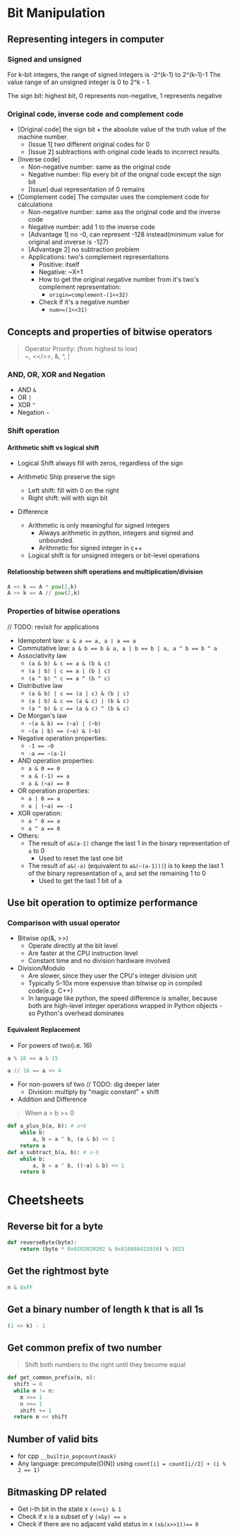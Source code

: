 # Bit Manipulation

## Representing integers in computer
### Signed and unsigned
For k-bit integers, the range of signed integers is -2^(k-1) to 2^(k-1)-1 
The value range of an unsigned integer is 0 to 2^k - 1.

The sign bit: highest bit, 0 represents non-negative, 1 represents negative
### Original code, inverse code and complement code
* [Original code] the sign bit + the absolute value of the truth value of the machine number.
  * [Issue 1] two different original codes for 0
  * [Issue 2] subtractions with original code leads to incorrect results.
* [Inverse code]
  * Non-negative number: same as the original code
  * Negative number: flip every bit of the orignal code except the sign bit
  * [Issue] dual representation of 0 remains
* [Complement code] The computer uses the complement code for calculations
  * Non-negative number: same ass the original code and the inverse code
  * Negative number: add 1 to the inverse code
  * [Advantage 1] no -0, can represent -128 instead(minimum value for original and inverse is -127)
  * [Advantage 2] no subtraction problem
  * Applications: two's complement representations
    * Positive: itself
    * Negative: ~X+1
    * How to get the original negative number from it's two's complement representation:
      * `origin=complement-(1<<32)`
    * Check if it's a negative number
      * `num>=(1<<31)`

## Concepts and properties of bitwise operators
> Operator Priority: (from highest to low) \
> ~, <</>>, &, ^, |
### AND, OR, XOR and Negation
* AND `&`
* OR `|`
* XOR `^`
* Negation `~`

### Shift operation
#### Arithmetic shift vs logical shift
* Logical Shift always fill with zeros, regardless of the sign
* Arithmetic Ship preserve the sign
  * Left shift: fill with 0 on the right
  * Right shift: will with sign bit

  
* Difference
  * Arithmetic is only meaningful for signed integers
    * Always arithmetic in python, integers and signed and unbounded.
    * Arithmetic for signed integer in c++
  * Logical shift is for unsigned integers or bit-level operations

#### Relationship between shift operations and multiplication/division
```python
A << k == A * pow(2,k)
A >> k == A // pow(2,k)
```

### Properties of bitwise operations
// TODO: revisit for applications
* Idempotent law: `a & a == a, a | a == a`
* Commutative law: `a & b == b & a, a | b == b | a, a ^ b == b ^ a`
* Associativity law
  * `(a & b) & c == a & (b & c)`
  * `(a | b) | c == a | (b | c)`
  * `(a ^ b) ^ c == a ^ (b ^ c)`
* Distributive law
  * `(a & b) | c == (a | c) & (b | c)`
  * `(a | b) & c == (a & c) | (b & c)`
  * `(a ^ b) & c == (a & c) ^ (b & c)`
* De Morgan's law
  * `~(a & b) == (~a) | (~b)`
  * `~(a | b) == (~a) & (~b)`
* Negative operation properties:
  * `-1 == ~0`
  * `-a == ~(a-1)`
* AND operation properties:
  * `a & 0 == 0`
  * `a & (-1) == a`
  * `a & (~a) == 0`
* OR operation properties:
  * `a | 0 == a`
  * `a | (~a) == -1`
* XOR operation:
  * `a ^ 0 == a`
  * `a ^ a == 0`
* Others:
  * The result of `a&(a-1)` change the last 1 in the binary representation of `a` to 0
    * Used to reset the last one bit
  * The result of `a&(-a)` (equivalent to `a&(~(a-1)))`) is to keep the last 1 of the binary representation of `a`, and set the remaining 1 to 0
    * Used to get the last 1 bit of a

## Use bit operation to optimize performance
### Comparison with usual operator
* Bitwise op(&, >>)
  * Operate directly at the bit level
  * Are faster at the CPU instruction level
  * Constant time and no division hardware involved
* Division/Modulo
  * Are slower, since they user the CPU's integer division unit
  * Typically 5-10x more expensive than bitwise op in compiled code(e.g. C++)
  * In language like python, the speed difference is smaller, because both are high-level integer operations wrapped in Python objects - so Python's overhead dominates

#### Equivalent Replacement
* For powers of two(i.e. 16)
```python
a % 16 == a & 15

a // 16 == a >> 4
```
* For non-powers of two // TODO: dig deeper later
  * Division: multiply by "magic constant" + shift
* Addition and Difference
> When a > b >= 0
```python
def a_plus_b(a, b): # a+b
    while b:
        a, b = a ^ b, (a & b) << 1
    return a
def a_subtract_b(a, b): # a-b
    while b:
        a, b = a ^ b, ((~a) & b) << 1
    return b
```
# Cheetsheets
## Reverse bit for a byte
```python
def reverseByte(byte):
    return (byte * 0x0202020202 & 0x010884422010) % 1023
```

## Get the rightmost byte
```python
n & 0xFF
```

## Get a binary number of length k that is all 1s
```python
(1 << k) - 1
```

## Get common prefix of two number
> Shift both numbers to the right until they become equal
```python
def get_common_prefix(m, n):
  shift = 0
  while m != n:
    m >>= 1
    n >>= 1
    shift += 1
  return m << shift
```
## Number of valid bits
* for cpp
`__builtin_popcount(mask)`
* Any language: precompute(O(N)) using `count[i] = count[i//2] + (i % 2 == 1)`
## Bitmasking DP related
* Get i-th bit in the state x
``(x>>i) & 1``
* Check if x is a subset of y
``(x&y) == x``
* Check if there are no adjacent valid status in x
``(x&(x>>1))== 0``